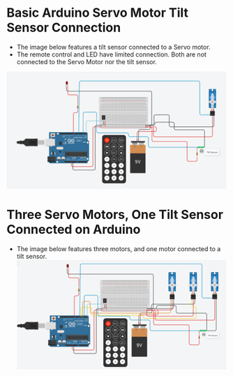 # Basic Arduino Servo Motor Tilt Sensor Connection

- The image below features a tilt sensor connected to a Servo motor.
- The remote control and LED have limited connection. Both are not connected to the Servo Motor nor the tilt sensor.

![tilt sensor servo motor](https://github.com/edorejel/robotics/blob/main/basic_arduino_servo_tilt_sensor_connection/Screenshot%202024-11-27%20225420.png)


# Three Servo Motors, One Tilt Sensor Connected on Arduino
- The image below features three motors, and one motor connected to a tilt sensor.
![tilt sensor 3 motors](https://github.com/edorejel/robotics/blob/main/basic_arduino_servo_tilt_sensor_connection/Screenshot%202024-11-27%20223352.png)


  

